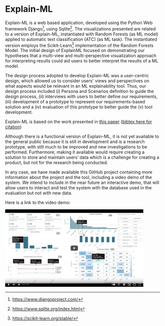 # Explain-ML

Explain-ML is a web based  application, developed using the  Python Web framework Django[^1], using Sqlite[^2]. The visualizations presented are related to a version of Explain-ML, instantiated with Random Forests (as ML model) applied to automatic text classification (ATC) (as ML task). The instantiated version employs the Scikit-Learn[^3] implementation of the  Random Forests Model. The initial design of ExplainML focused on demonstrating our hypotheses that a multi-view and multi-perspective visualization  approach for interpreting results could aid users to better interpret the results of a ML model.

The design process adopted to develop Explain-ML was a user-centric design, which allowed us to consider users' views and perspectives on what aspects would be relevant in an ML explainability tool. Thus, our design process included (i) Persona and Scenarios definition to guide the design process, (ii) interviews with users to better define our requirements, (iii) development of a prototype to represent our requirements-based solution and a (iv) evaluation of this prototype to better guide the (v) tool development.

Explain-ML is based on the work presented in [this paper](https://arxiv.org/abs/1602.04938) ([bibtex here for citation](citation.bib))

Although there is a functional version of Explain-ML, it is not yet available to the general public because it  is still in development and is a research prototype, with still much to be improved and new investigations to be performed. Furthermore, making it available would require creating a solution to store and maintain users’ data which is a challenge for creating a product, but not for the research being conducted.

In any case, we have made available this GitHub project containing more information about the project and the tool, including a video demo of the system. We intend to include in the near future an interactive demo, that will allow users to interact and test the system with the database used in the evaluation but not with new data. 

Here is a link to the video demo:

<a href="https://www.youtube.com/watch?v=Ycqpr2kMK3c" target="_blank"><img src="video_screenshot.png" width="450" alt="Explain-ML promo video"/></a>

[^1]: https://www.djangoproject.com/
[^2]: https://www.sqlite.org/index.html
[^3]: https://scikit-learn.org/stable/
